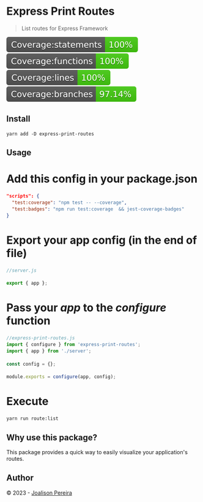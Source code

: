 # Express Print Routes

> List routes for Express Framework

![](./docs/badge-statements.svg) ![](./docs/badge-functions.svg) ![](./docs/badge-lines.svg) ![](./docs/badge-branches.svg)

[license-url]: https://opensource.org/licenses/MIT

## Install

```
yarn add -D express-print-routes
```

## Usage

# Add this config in your package.json

```json
"scripts": {
  "test:coverage": "npm test -- --coverage",
  "test:badges": "npm run test:coverage  && jest-coverage-badges"
}
```

# Export your app config (in the end of file)

```js
//server.js

export { app };
```

# Pass your _app_ to the _configure_ function

```js
//express-print-routes.js
import { configure } from 'express-print-routes';
import { app } from './server';

const config = {};

module.exports = configure(app, config);
```

# Execute

```
yarn run route:list
```

## Why use this package?

This package provides a quick way to easily visualize your application's routes.

## Author

© 2023 - [Joalison Pereira](https://joalisonpereira.github.io/)

```

```

